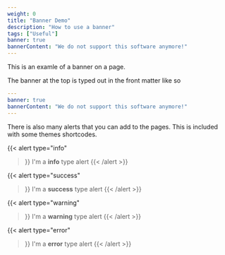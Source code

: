 ```yaml
---
weight: 0
title: "Banner Demo"
description: "How to use a banner"
tags: ["Useful"]
banner: true
bannerContent: "We do not support this software anymore!"
---
```


This is an examle of a banner on a page.

The banner at the top is typed out in the front matter like so

```yaml
---
banner: true
bannerContent: "We do not support this software anymore!"
---
```

There is also many alerts that you can add to the pages. This is included with some themes shortcodes.

{{< alert
    type="info"
>}}
I'm a **info** type alert
{{< /alert >}}


{{< alert
    type="success"
>}}
I'm a **success** type alert
{{< /alert >}}


{{< alert
    type="warning"
>}}
I'm a **warning** type alert
{{< /alert >}}


{{< alert
    type="error"
>}}
I'm a **error** type alert
{{< /alert >}}
